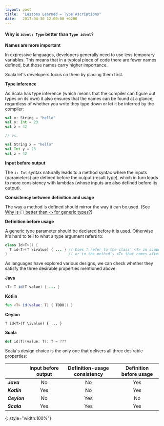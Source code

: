 ```yaml
---
layout: post
title:  "Lessons Learned – Type Ascriptions"
date:   2017-04-30 12:00:00 +0200
---
```


#### Why is `ident: Type` better than `Type ident`?

**Names are more important**

In expressive languages, developers generally need to use less temporary variables.
This means that in a typical piece of code there are fewer names defined, but
those names carry higher importance.

Scala let's developers focus on them by placing them first.

**Type inference**

As Scala has type inference (which means that the compiler can figure out types on its own) it also ensures that the names can be found at a glance, regardless of whether you write they type down or let it be inferred by the compiler:

```scala
val x: String = "hello"
val y: Int = 23
val z = 42

// vs.

val String x = "hello"
val Int y = 23
val z = 42
```

**Input before output**

The `i: Int` syntax naturally leads to a method syntax where the inputs (parameters) are defined before the output (result type), which in turn leads to more consistency with lambdas (whose inputs are also defined before its output).

**Consistency between definition and usage**

The way a method is defined should mirror the way it can be used. (See [Why is `[]` better than `<>` for generic types?](generics))

**Definition before usage**

A generic type parameter should be declared before it is used. Otherwise it's hard to tell to what a type argument refers to:

```java
class Id<T>() {
  T id<T>(T \ivalue) { ... } // Does T refer to the class' <T> in scope,
}                            // or to the method's <T> that comes after it?
```

As languages have explored various designs, we can check whether they satisfy the three desirable properties mentioned above:

**Java**

```java
<T> T id(T value) { ... }
```

**Kotlin**

```kotlin
fun <T> id(value: T) { TODO() }
```

**Ceylon**

```ceylon
T id<T>(T \ivalue) { ... }
```

**Scala**

```scala
def id[T](value: T): T = ???
```

Scala's design choice is the only one that delivers all three desirable properties:

|              | Input before output | Definition-usage consistency | Definition before usage |
|--------------|:-------------------:|:----------------------------:|:-----------------------:|
| ***Java***   | No                  | No                           | Yes                     |
| ***Kotlin*** | Yes                 | No                           | Yes                     |
| ***Ceylon*** | No                  | Yes                          | No                      |
| ***Scala***  | Yes                 | Yes                          | Yes                     |
{: style="width:100%"}
